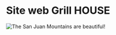 # Site web Grill HOUSE

![The San Juan Mountains are beautiful!](/images/maquette-site.jpg "Screenshot du projet site web \"Grill House\"")